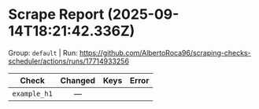# Scrape Report (2025-09-14T18:21:42.336Z)

Group: `default`  |  Run: https://github.com/AlbertoRoca96/scraping-checks-scheduler/actions/runs/17714933256

| Check | Changed | Keys | Error |
|---|:---:|:--|:--|
| `example_h1` | — |  |  |
